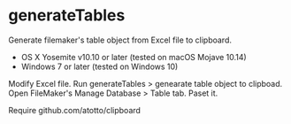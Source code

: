 # generateTables
Generate filemaker's table object from Excel file to clipboard.

* OS X Yosemite v10.10 or later (tested on macOS Mojave 10.14)
* Windows 7 or later (tested on Windows 10)

Modify Excel file.
Run generateTables > genearate table object to clipboad.
Open FileMaker's Manage Database > Table tab.
Paset it.

Require
github.com/atotto/clipboard
